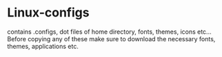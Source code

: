 # Linux-configs
contains .configs, dot files of home directory, fonts, themes, icons etc...
Before copying any of these make sure to download the necessary fonts, themes, applications etc.


